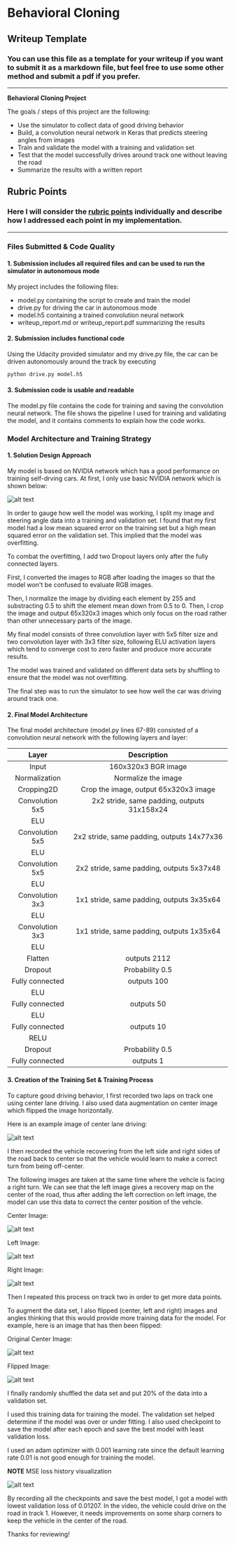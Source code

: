 # **Behavioral Cloning** 

## Writeup Template

### You can use this file as a template for your writeup if you want to submit it as a markdown file, but feel free to use some other method and submit a pdf if you prefer.

---

**Behavioral Cloning Project**

The goals / steps of this project are the following:
* Use the simulator to collect data of good driving behavior
* Build, a convolution neural network in Keras that predicts steering angles from images
* Train and validate the model with a training and validation set
* Test that the model successfully drives around track one without leaving the road
* Summarize the results with a written report


[//]: # (Image References)

[image1]: ./examples/nvidia-cnn-architecture.png "Model Visualization"

[image2]: ./examples/center.jpg "center"
[image3]: ./examples/left.jpg "left"
[image4]: ./examples/right.jpg "right"
[image5]: ./examples/flipped.jpg "flipped"
[image6]: ./examples/loss.png "loss"


## Rubric Points
### Here I will consider the [rubric points](https://review.udacity.com/#!/rubrics/432/view) individually and describe how I addressed each point in my implementation.  

---
### Files Submitted & Code Quality

#### 1. Submission includes all required files and can be used to run the simulator in autonomous mode

My project includes the following files:
* model.py containing the script to create and train the model
* drive.py for driving the car in autonomous mode
* model.h5 containing a trained convolution neural network 
* writeup_report.md or writeup_report.pdf summarizing the results

#### 2. Submission includes functional code
Using the Udacity provided simulator and my drive.py file, the car can be driven autonomously around the track by executing 
```sh
python drive.py model.h5
```

#### 3. Submission code is usable and readable

The model.py file contains the code for training and saving the convolution neural network. The file shows the pipeline I used for training and validating the model, and it contains comments to explain how the code works.

### Model Architecture and Training Strategy

#### 1. Solution Design Approach

My model is based on NVIDIA network which has a good performance on training self-drving cars. At first, I only use basic NVIDIA network which is shown below:

![alt text][image1]


In order to gauge how well the model was working, I split my image and steering angle data into a training and validation set. I found that my first model had a low mean squared error on the training set but a high mean squared error on the validation set. This implied that the model was overfitting. 

To combat the overfitting, I add two Dropout layers only after the fully connected layers. 

First, I converted the images to RGB after loading the images so that the model won't be confused to evaluate RGB images.

Then, I normalize the image by dividing each element by 255 and substracting 0.5 to shift the element mean down from 0.5 to 0. Then, I crop the image and output 65x320x3 images which only focus on the road rather than other unnecessary parts of the image. 



My final model consists of three convolution layer with 5x5 filter size and two convolution layer with 3x3 filter size, following ELU activation layers which tend to converge cost to zero faster and produce more accurate results. 

The model was trained and validated on different data sets by shuffling to ensure that the model was not overfitting. 


The final step was to run the simulator to see how well the car was driving around track one. 

#### 2. Final Model Architecture

The final model architecture (model.py lines 67-89) consisted of a convolution neural network with the following layers and layer: 

| Layer                 |     Description                                | 
|:---------------------:|:---------------------------------------------:| 
| Input                 | 160x320x3 BGR image                               | 
| Normalization         | Normalize the image     |
| Cropping2D                    |    Crop the image, output 65x320x3 image                                        |
| Convolution 5x5         | 2x2 stride, same padding, outputs 31x158x24                |
| ELU                    |                                                |
| Convolution 5x5        | 2x2 stride, same padding, outputs 14x77x36                                |
| ELU                    |                                                |
| Convolution 5x5          | 2x2 stride, same padding, outputs 5x37x48 |
| ELU                    |                                                |
| Convolution 3x3        | 1x1 stride, same padding, outputs 3x35x64                                |
| ELU                    |                                                |
| Convolution 3x3        | 1x1 stride, same padding, outputs 1x35x64                                |
| ELU                    |                                                |
| Flatten        | outputs 2112 
| Dropout                    |    Probability 0.5                                            |
| Fully connected        | outputs 100 
| ELU                    |                                                |
| Fully connected        | outputs 50 
| ELU                    |                                                |
| Fully connected        | outputs 10 
| RELU                    |                                                |
| Dropout                    |    Probability 0.5                                            |
| Fully connected        | outputs 1 

#### 3. Creation of the Training Set & Training Process

To capture good driving behavior, I first recorded two laps on track one using center lane driving. I also used data augmentation on center image which flipped the image horizontally. 

Here is an example image of center lane driving:

![alt text][image2]

I then recorded the vehicle recovering from the left side and right sides of the road back to center so that the vehicle would learn to make a correct turn from being off-center. 

The following images are taken at the same time where the vehcle is facing a right turn. We can see that the left image gives a recovery map on the center of the road, thus after adding the left correction on left image, the model can use this data to correct the center position of the vehcle.

Center Image:

![alt text][image2]

Left Image:

![alt text][image3]

Right Image:

![alt text][image4]

Then I repeated this process on track two in order to get more data points.

To augment the data set, I also flipped (center, left and right) images and angles thinking that this would provide more training data for the model. For example, here is an image that has then been flipped:

Original Center Image:

![alt text][image2]

Flipped Image:

![alt text][image5]



I finally randomly shuffled the data set and put 20% of the data into a validation set. 

I used this training data for training the model. The validation set helped determine if the model was over or under fitting. I also used checkpoint to save the model after each epoch and save the best model with least validation loss. 

I used an adam optimizer with 0.001 learning rate since the default learning rate 0.01 is not good enough for training the model.


**NOTE** MSE loss history visualization

![alt text][image6]

By recording all the checkpoints and save the best model, I got a model with lowest validation loss of 0.01207. In the video, the vehicle could drive on the road in track 1. However, it needs improvements on some sharp corners to keep the vehicle in the center of the road.


Thanks for reviewing!
